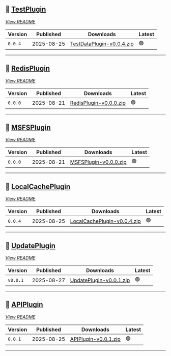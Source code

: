## 🔌 [TestPlugin](https://github.com/SteveFawcett/TestPlugin)
_[View README](https://github.com/SteveFawcett/TestPlugin/blob/master/README.md)_

| Version | Published | Downloads | Latest |
|---------|-----------|-----------|--------|
| `0.0.4` | 2025-08-25 | [TestDataPlugin-v0.0.4.zip](https://github.com/SteveFawcett/TestPlugin/releases/download/0.0.4/TestDataPlugin-v0.0.4.zip) | 🟢 |

---

## 🔌 [RedisPlugin](https://github.com/SteveFawcett/RedisPlugin)
_[View README](https://github.com/SteveFawcett/RedisPlugin/blob/master/README.md)_

| Version | Published | Downloads | Latest |
|---------|-----------|-----------|--------|
| `0.0.0` | 2025-08-21 | [RedisPlugin-v0.0.0.zip](https://github.com/SteveFawcett/RedisPlugin/releases/download/0.0.0/RedisPlugin-v0.0.0.zip) | 🟢 |

---

## 🔌 [MSFSPlugin](https://github.com/SteveFawcett/MSFSPlugin)
_[View README](https://github.com/SteveFawcett/MSFSPlugin/blob/master/README.md)_

| Version | Published | Downloads | Latest |
|---------|-----------|-----------|--------|
| `0.0.0` | 2025-08-21 | [MSFSPlugin-v0.0.0.zip](https://github.com/SteveFawcett/MSFSPlugin/releases/download/0.0.0/MSFSPlugin-v0.0.0.zip) | 🟢 |

---

## 🔌 [LocalCachePlugin](https://github.com/SteveFawcett/LocalCachePlugin)
_[View README](https://github.com/SteveFawcett/LocalCachePlugin/blob/master/README.md)_

| Version | Published | Downloads | Latest |
|---------|-----------|-----------|--------|
| `0.0.4` | 2025-08-25 | [LocalCachePlugin-v0.0.4.zip](https://github.com/SteveFawcett/LocalCachePlugin/releases/download/0.0.4/LocalCachePlugin-v0.0.4.zip) | 🟢 |

---

## 🔌 [UpdatePlugin](https://github.com/SteveFawcett/UpdatePlugin)
_[View README](https://github.com/SteveFawcett/UpdatePlugin/blob/master/README.md)_

| Version | Published | Downloads | Latest |
|---------|-----------|-----------|--------|
| `v0.0.1` | 2025-08-27 | [UpdatePlugin-v0.0.1.zip](https://github.com/SteveFawcett/UpdatePlugin/releases/download/v0.0.1/UpdatePlugin-v0.0.1.zip) | 🟢 |

---

## 🔌 [APIPlugin](https://github.com/SteveFawcett/APIPlugin)
_[View README](https://github.com/SteveFawcett/APIPlugin/blob/master/README.md)_

| Version | Published | Downloads | Latest |
|---------|-----------|-----------|--------|
| `0.0.1` | 2025-08-25 | [APIPlugin-v0.0.1.zip](https://github.com/SteveFawcett/APIPlugin/releases/download/0.0.1/APIPlugin-v0.0.1.zip) | 🟢 |

---


